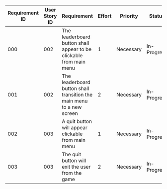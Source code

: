 | Requirement ID | User Story ID | Requirement                                                           | Effort | Priority  | Status      |
|----------------|---------------|-----------------------------------------------------------------------|--------|-----------|-------------|
| 000              | 002             | The leaderboard button shall appear to be clickable from main menu    | 1      | Necessary | In-Progress |
| 001              | 002             | The leaderboard button shall transition the main menu to a new screen | 2      | Necessary | In-Progress |
| 002              | 003             | A quit button will appear clickable from main menu                    | 1      | Necessary | In-Progress |
| 003              | 003             | The quit button will exit the user from the game                      | 2      | Necessary | In-Progress |
